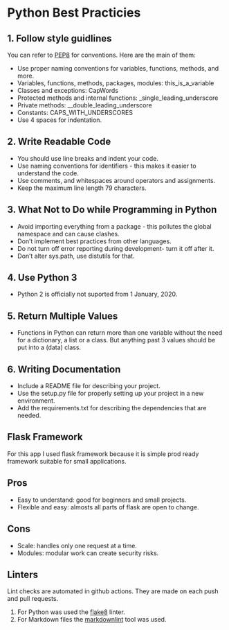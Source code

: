# Python Best Practicies

## 1. Follow style guidlines

You can refer to [PEP8](https://peps.python.org/pep-0008/) for conventions.
Here are the main of them:

- Use proper naming conventions for variables, functions, methods, and more.
- Variables, functions, methods, packages, modules: this_is_a_variable
- Classes and exceptions: CapWords
- Protected methods and internal functions: _single_leading_underscore
- Private methods: __double_leading_underscore
- Constants: CAPS_WITH_UNDERSCORES
- Use 4 spaces for indentation.

## 2. Write Readable Code

- You should use line breaks and indent your code.
- Use naming conventions for identifiers -
  this makes it easier to understand the code.
- Use comments, and whitespaces around operators and assignments.
- Keep the maximum line length 79 characters.

## 3. What Not to Do while Programming in Python

- Avoid importing everything from a package -
  this pollutes the global namespace and can cause clashes.
- Don’t implement best practices from other languages.
- Do not turn off error reporting during development- turn it off after it.
- Don’t alter sys.path, use distutils for that.

## 4. Use Python 3

- Python 2 is officially not suported from 1 January, 2020.

## 5. Return Multiple Values

- Functions in Python can return more than one variable
  without the need for a dictionary, a list or a class.
  But anything past 3 values should be put into a (data) class.

## 6. Writing Documentation

- Include a README file for describing your project.
- Use the setup.py file for properly setting up your project in a new environment.
- Add the requirements.txt for describing the dependencies that are needed.

## Flask Framework

For this app I used flask framework
because it is simple prod ready framework
suitable for small applications.

## Pros

- Easy to understand: good for beginners and small projects.
- Flexible and easy: almosts all parts of flask are open to change.

## Cons

- Scale: handles only one request at a time.
- Modules: modular work can create security risks.

## Linters

Lint checks are automated in github actions.
They are made on each push and pull requests.

1. For Python was used the [flake8](https://pypi.org/project/flake8/) linter.
1. For Markdown files the
   [markdownlint](https://github.com/markdownlint/markdownlint) tool was used.
